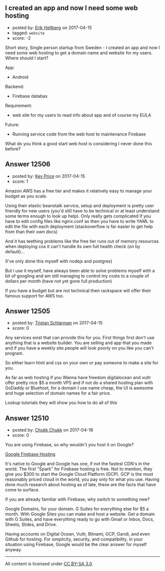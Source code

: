 ## I created an app and now I need some web hosting

- posted by: [Erik Hellberg](https://stackexchange.com/users/9173756/erik-hellberg) on 2017-04-15
- tagged: `website`
- score: -2

Short story, Single person startup from Sweden - I created an app and now I need some web hosting to get a domain name and website for my users. Where should I start?

App:   
- Android 
 
Backend:    
- Firebase databas

Requirement:    
- web site for my users to read info about app and of course my EULA 

Future:  
- Running service code from the web host to maintenance Firebase

What do you think a good start web host is considering I never done this before?



## Answer 12506

- posted by: [Kev Price](https://stackexchange.com/users/1109274/kev-price) on 2017-04-15
- score: 1

Amazon AWS has a free tier and makes it relatively easy to manage your budget as you scale.

Using their elastic beanstalk service, setup and deployment is pretty user friendly for new users (you'd still have to be technical or at least understand some terms enough to look up help). Only really gets complicated if you have to edit config files like nginx.conf as then you have to write YAML to edit the file with each deployment (stackoverflow is  far easier to get help from than their own docs)

And it has teething problems like the free tier runs out of memory resources when deploying cos it can't handle its own full health check (on by default)...

(I've only done this myself with nodejs and postgres)

But i use it myself, have always been able to solve problems myself with a bit of googling and am still managing to control my costs to a couple of dollars per month (have not yet gone full production)

If you have a budget but are not technical then rackspace will offer their famous support for AWS too.


## Answer 12505

- posted by: [Tristan Schlarman](https://stackexchange.com/users/6545796/tristan-schlarman) on 2017-04-15
- score: 0

Any services exist that can provide this for you. First things first don't use anything that is a website builder. You are selling and app that you made and if you have a weekly site people will look poorly on you like you can't program.

So either learn html and css on your own or pay someone to make a site for you.

As far as web hosting if you Wanna have freedom digitalocean and vultr offer pretty nice $5 a month VPS and if not do a shared hosting plan with GoDaddy or Bluehost, for a domain I use name cheap, the UI is awesome and huge selection of domain names for a fair price.

Lookup tutorials they will show you how to do all of this



## Answer 12510

- posted by: [Chukk Chukk](https://stackexchange.com/users/4950206/chukk-chukk) on 2017-04-18
- score: 0

<p>You are using Firebase, so why wouldn't you host it on Google?</p>

<p><a href="https://firebase.google.com/docs/hosting/" rel="nofollow noreferrer">Google Firebase Hosting</a></p>

<p>It's native to Google and Google has one, if not the fastest CDN's in the world. The first "Spark" for Firebase hosting is free. Not to mention, they give you $300 to start the Google Cloud Platform (GCP). GCP is the most reasonably priced cloud in the world, you pay only for what you use. Having done much research about hosting as of late, these are the facts that have come to surface. </p>

<p>If you are already familiar with Firebase, why switch to something new? </p>

<p>Google Domains, for your domain. G Suites for everything else for $5 a month. With Google Sites you can make and host a website. Get a domain with G Suites, and have everything ready to go with Gmail or Inbox, Docs, Sheets, Slides, and Drive. </p>

<p>Having accounts on Digital Ocean, Vultr, Bitnami, GCP, Gandi, and even Github for hosting. For simplicity, security, and compatibility, in your situation using Firebase, Google would be the clear answer for myself anyway.</p>




---

All content is licensed under [CC BY-SA 3.0](https://creativecommons.org/licenses/by-sa/3.0/).
